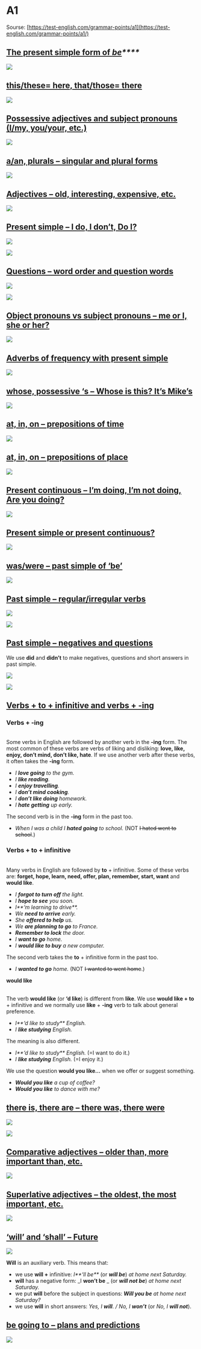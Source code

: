 # A1

Sourse: [https://test-english.com/grammar-points/a1](https://test-english.com/grammar-points/a1/)

## [The present simple form of _**be**_](https://test-english.com/grammar-points/a1/present-simple-forms-of-to-be/)_****_

![](<../../.gitbook/assets/image (23) (1).png>)

## [this/these= here, that/those= there](https://test-english.com/grammar-points/a1/this-that-these-those/)

![](<../../.gitbook/assets/image (18) (1).png>)

## [Possessive adjectives and subject pronouns (I/my, you/your, etc.)](https://test-english.com/grammar-points/a1/possessive-adjectives/)

![](<../../.gitbook/assets/image (27) (1) (1) (1).png>)

## [a/an, plurals – singular and plural forms](https://test-english.com/grammar-points/a1/a-an-plurals/)

![](<../../.gitbook/assets/image (24) (1).png>)

## [Adjectives – old, interesting, expensive, etc.](https://test-english.com/grammar-points/a1/adjectives/)

![](<../../.gitbook/assets/image (19) (1).png>)

## [Present simple – I do, I don’t, Do I?](https://test-english.com/grammar-points/a1/present-simple/)

![](<../../.gitbook/assets/image (22).png>)

![](<../../.gitbook/assets/image (20) (1).png>)

## [Questions – word order and question words](https://test-english.com/grammar-points/a1/questions/)

![](<../../.gitbook/assets/image (19).png>)

![](<../../.gitbook/assets/image (18).png>)

## [Object pronouns vs subject pronouns – me or I, she or her?](https://test-english.com/grammar-points/a1/object-pronouns/)

![](<../../.gitbook/assets/image (25) (1) (1).png>)

## [Adverbs of frequency with present simple](https://test-english.com/grammar-points/a1/adverbs-frequency/)

![](<../../.gitbook/assets/image (28) (1).png>)

## [whose, possessive ‘s – Whose is this? It’s Mike’s](https://test-english.com/grammar-points/a1/whose-possessive-s/)&#x20;

![](<../../.gitbook/assets/image (23).png>)

## [at, in, on – prepositions of time](https://test-english.com/grammar-points/a1/at-in-on-prepositions-time/)

![](<../../.gitbook/assets/image (24).png>)

## [at, in, on – prepositions of place](https://test-english.com/grammar-points/a1/at-in-on-prepositions-of-place/)

![](<../../.gitbook/assets/image (27) (1) (1).png>)

## [Present continuous – I’m doing, I’m not doing, Are you doing?](https://test-english.com/grammar-points/a1/present-continuous/)

![](<../../.gitbook/assets/image (25) (1).png>)

## [Present simple or present continuous?](https://test-english.com/grammar-points/a1/present-simple-present-continuous/)

![](<../../.gitbook/assets/image (26) (1) (1) (1).png>)

## [was/were – past simple of ‘be’](https://test-english.com/grammar-points/a1/was-were/)

![](<../../.gitbook/assets/image (20).png>)

## [Past simple – regular/irregular verbs](https://test-english.com/grammar-points/a1/past-simple-regular-irregular/)

![](<../../.gitbook/assets/image (27) (1).png>)

![](<../../.gitbook/assets/image (26) (1) (1).png>)

## [Past simple – negatives and questions](https://test-english.com/grammar-points/a1/past-simple-negatives-questions/)

We use **did** and **didn’t** to make negatives, questions and short answers in past simple.

![](<../../.gitbook/assets/image (29) (1) (1).png>)

![](<../../.gitbook/assets/image (28).png>)

## [Verbs + to + infinitive and verbs + -ing](https://test-english.com/grammar-points/a1/verbs-infinitive-verbs-ing/)

### Verbs + **-ing**

&#x20;\
Some verbs in English are followed by another verb in the **-ing** form. The most common of these verbs are verbs of liking and disliking: **love, like, enjoy, don’t mind, don’t like, hate**. If we use another verb after these verbs, it often takes the **-ing** form.

* _I **love going** to the gym._&#x20;
* _I **like reading**._&#x20;
* _I **enjoy travelling**._&#x20;
* _I **don’t mind cooking**._&#x20;
* _I **don’t like doing** homework._&#x20;
* _I **hate getting** up early._&#x20;

The second verb is in the **-ing** form in the past too.

* _When I was a child I **hated going** to school._ (NOT ~~I hated went to school~~.)



### Verbs + **to** + infinitive

&#x20;\
Many verbs in English are followed by **to** + infinitive. Some of these verbs are: **forget, hope, learn, need, offer, plan, remember, start, want** and **would like**.

* _I **forgot to turn off** the light._&#x20;
* _I **hope to see** you soon._&#x20;
* _I**‘m learning to drive**._&#x20;
* _We **need to arrive** early._&#x20;
* _She **offered to help** us._&#x20;
* _We **are planning to go** to France._&#x20;
* _**Remember to lock** the door._&#x20;
* _I **want to go** home._&#x20;
* _I **would like to buy** a new computer._&#x20;

The second verb takes the **to** + infinitive form in the past too.

* _I **wanted to go** home._ (NOT ~~I wanted to went home~~.)

&#x20;

**would like**

&#x20;\
The verb **would like** (or **‘d like**) is different from **like**. We use **would like + to** + infinitive and we normally use **like** + **-ing** verb to talk about general preference.

* _I**‘d like to study** English._&#x20;
* _I **like studying** English._&#x20;

The meaning is also different.

* _I**‘d like to study** English._ (=I want to do it.)
* _I **like studying** English._ (=I enjoy it.)

We use the question **would you like…** when we offer or suggest something.

* _**Would you like** a cup of coffee?_
* _**Would you like** to dance with me?_

## [there is, there are – there was, there were](https://test-english.com/grammar-points/a1/there-is-there-are/)

![](<../../.gitbook/assets/image (21).png>)

![](<../../.gitbook/assets/image (26).png>)

## [Comparative adjectives – older than, more important than, etc.](https://test-english.com/grammar-points/a1/comparative-adjectives/)

![](<../../.gitbook/assets/image (29) (1).png>)

## [Superlative adjectives – the oldest, the most important, etc.](https://test-english.com/grammar-points/a1/superlative-adjectives/)

![](<../../.gitbook/assets/image (27).png>)

## &#x20;[‘will’ and ‘shall’ – Future](https://test-english.com/grammar-points/a1/will-and-shall/)&#x20;

![](<../../.gitbook/assets/image (25).png>)

**Will** is an auxiliary verb. This means that:

* we use **will +** infinitive: _I**‘ll be**_ (or _**will be**_) _at home next Saturday._&#x20;
* **will** has a negative form: _I **won’t be** _ (or _**will not be**_) _at home next Saturday._&#x20;
* we put **will** before the subject in questions: _**Will you be** at home next Saturday?_
* we use **will** in short answers: _Yes, I **will**. / No, I **won’t**_ (or _No, I **will not**_).

## [be going to – plans and predictions](https://test-english.com/grammar-points/a1/be-going-to-plans-predictions/)

![](<../../.gitbook/assets/image (29).png>)
